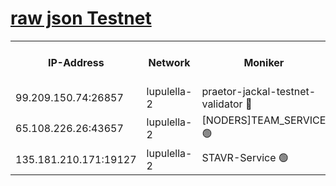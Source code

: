 [raw json Testnet](https://rpc-check.jaclalt.stavr.tech/jaclalt/rpc-jaclalt-result.json)
=

<table><tr><th>IP-Address</th><th>Network</th><th>Moniker</th><th>Latest Block Height</th><th>Earliest Block Height</th><th>Catching Up</th><th>Tx Index</th><th>Voting Power</th><th>Scan Time</th></tr><tr><td>99.209.150.74:26857</td><td>lupulella-2</td><td>praetor-jackal-testnet-validator 🔴</td><td>6391211</td><td>6247155</td><td>False</td><td>on</td><td>91</td><td>2024-01-27T14:34:48.589134162UTC</td></tr><tr><td>65.108.226.26:43657</td><td>lupulella-2</td><td>[NODERS]TEAM_SERVICE 🟢</td><td>6391213</td><td>6282001</td><td>False</td><td>on</td><td>0</td><td>2024-01-27T14:34:57.196642110UTC</td></tr><tr><td>135.181.210.171:19127</td><td>lupulella-2</td><td>STAVR-Service 🟢</td><td>6391211</td><td>6388101</td><td>False</td><td>on</td><td>0</td><td>2024-01-27T14:34:47.785688652UTC</td></tr></table>
